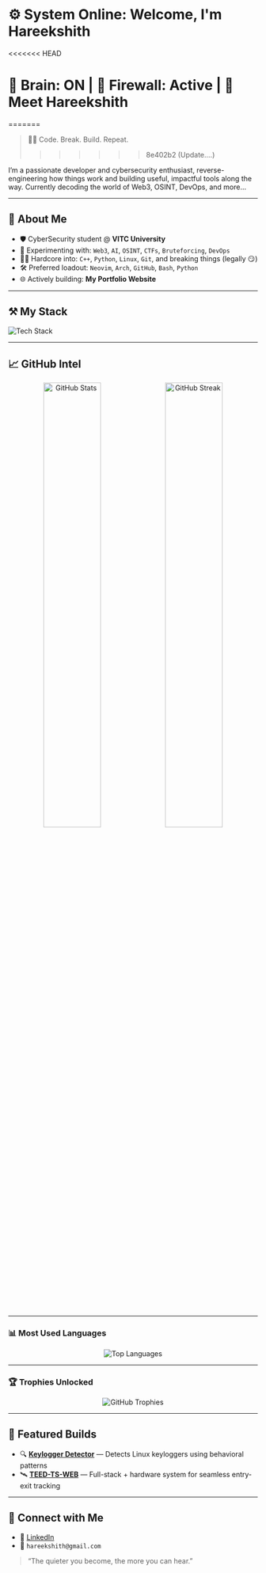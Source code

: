 # ⚙️ System Online: Welcome, I'm Hareekshith

<<<<<<< HEAD
# 🧠 Brain: ON | 🔐 Firewall: Active | 👋 Meet Hareekshith  
=======
> 🧑‍💻 Code. Break. Build. Repeat.
>>>>>>> 8e402b2 (Update....)

I’m a passionate developer and cybersecurity enthusiast, reverse-engineering how things work and building useful, impactful tools along the way. Currently decoding the world of Web3, OSINT, DevOps, and more...

---

## 🧬 About Me

- 🛡️ CyberSecurity student @ **VITC University**
- 🧪 Experimenting with: `Web3`, `AI`, `OSINT`, `CTFs`, `Bruteforcing`, `DevOps`
- 👨‍💻 Hardcore into: `C++`, `Python`, `Linux`, `Git`, and breaking things (legally 😏)
- 🛠️ Preferred loadout: `Neovim`, `Arch`, `GitHub`, `Bash`, `Python`
- 🌐 Actively building: **My Portfolio Website**

---

## ⚒️ My Stack

![Tech Stack](https://skillicons.dev/icons?i=arch,neovim,html,css,js,react,python,mongodb,git,github)

---

## 📈 GitHub Intel

<p align="center">
  <img src="https://github-readme-stats.vercel.app/api?username=Hareekshith&show_icons=true&theme=tokyo-night&count_private=true" width="48%" alt="GitHub Stats" />
  <img src="https://github-readme-streak-stats.herokuapp.com/?user=Hareekshith&theme=tokyo-night" width="48%" alt="GitHub Streak" />
</p>

---

### 📊 Most Used Languages

<p align="center">
  <img src="https://github-readme-stats.vercel.app/api/top-langs/?username=Hareekshith&layout=compact&theme=tokyo-night&langs_count=8" alt="Top Languages" />
</p>

---

### 🏆 Trophies Unlocked

<p align="center">
  <img src="https://github-profile-trophy.vercel.app/?username=Hareekshith&theme=tokyo-night&no-bg=true&no-frame=true" alt="GitHub Trophies" />
</p>

---

## 🧠 Featured Builds

- 🔍 [**Keylogger Detector**](https://github.com/Hareekshith/keylogger-detection) — Detects Linux keyloggers using behavioral patterns
- 🛰️ [**TEED-TS-WEB**](https://github.com/ERROR-SIDDH/TEED-TS-WEB) — Full-stack + hardware system for seamless entry-exit tracking

---

## 🔗 Connect with Me

- 🔗 [LinkedIn](https://www.linkedin.com/in/hareekshith-as-276663313/)
- 📧 `hareekshith@gmail.com`

> “The quieter you become, the more you can hear.”  
